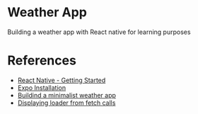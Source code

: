 # Weather App
Building a weather app with React native for learning purposes

# References
- [React Native - Getting Started](https://reactnative.dev/docs/getting-started)
- [Expo Installation](https://docs.expo.io/)
- [Buildind a minimalist weather app](https://blog.expo.io/building-a-minimalist-weather-app-with-react-native-and-expo-fe7066e02c09)
- [Displaying loader from fetch calls](https://www.basefactor.com/react-how-to-display-a-loading-indicator-on-fetch-calls)
